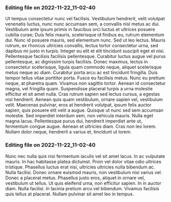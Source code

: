 

### Editing file on 2022-11-22_11-02-40

Ut tempus consectetur nunc vel facilisis. Vestibulum hendrerit, velit volutpat venenatis luctus, nunc nunc accumsan sem, a convallis nisl metus ac dui. Vestibulum ante ipsum primis in faucibus orci luctus et ultrices posuere cubilia curae; Duis felis mauris, scelerisque id finibus eu, rutrum elementum dui. Nunc id posuere mauris, sed elementum nunc. Sed ut leo lectus. Mauris rutrum, ex rhoncus ultricies convallis, lectus tortor consectetur urna, sed dapibus mi justo in turpis. Integer eu elit et elit tincidunt suscipit eget et nisi. Pellentesque facilisis facilisis pellentesque. Curabitur luctus augue vel purus pellentesque, ac dignissim turpis facilisis. Donec maximus, lectus in consectetur scelerisque, ligula quam commodo neque, aliquet scelerisque metus neque ac diam. Curabitur porta arcu ac est tincidunt fringilla. Duis tempor tellus vitae porttitor porta. Fusce eu facilisis metus.
Nunc eu pretium neque, at pharetra quam. Vivamus non sagittis tortor. Aenean id consectetur magna, vel fringilla quam. Suspendisse placerat turpis a urna molestie efficitur et sit amet nulla. Cras rutrum sapien sed lectus cursus, a egestas nisl hendrerit. Aenean quis quam vestibulum, ornare sapien vel, vestibulum velit. Maecenas pulvinar, eros at hendrerit volutpat, ipsum felis auctor sapien, quis posuere elit velit a augue. Quisque ut nunc sed sem accumsan molestie. Sed imperdiet interdum sem, non vehicula mauris. Nulla eget magna lacus. Pellentesque purus dui, hendrerit imperdiet ante ut, fermentum congue augue. Aenean et ultricies diam. Cras non leo lorem. Nullam dolor neque, hendrerit a varius et, tincidunt ut lorem.




### Editing file on 2022-11-22_11-02-40

Nunc nec nulla quis nisi fermentum iaculis vel sit amet lacus. In ac vulputate mauris. In hac habitasse platea dictumst. Proin vel dolor vitae odio ultrices tristique. Phasellus luctus erat nisi, ultricies ultricies nulla bibendum ac. Nulla facilisi. Donec ornare euismod mauris, non vestibulum nisi varius vel. Donec a placerat metus.
Phasellus justo eros, aliquet in ornare vel, vestibulum ut tellus. Ut quis eleifend urna, non efficitur sapien. In in auctor diam. Nulla facilisi. In lacinia pretium arcu vel bibendum. Vivamus facilisis quis tellus at placerat. Nullam pulvinar sit amet leo in tempus.


